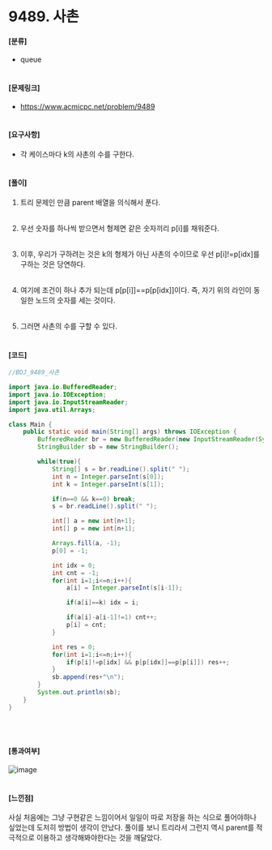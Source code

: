 <h1> 9489. 사촌 </h1>

#### [분류]
- queue
<br><br>

#### [문제링크]
- https://www.acmicpc.net/problem/9489
<br><br>


#### [요구사항]
- 각 케이스마다 k의 사촌의 수를 구한다.<br><br> 

#### [풀이]

1. 트리 문제인 만큼 parent 배열을 의식해서 푼다.<br><br>

2. 우선 숫자를 하나씩 받으면서 형제면 같은 숫자끼리 p[i]를 채워준다.<br><br>

3. 이후, 우리가 구하려는 것은 k의 형제가 아닌 사촌의 수이므로 우선 p[i]!=p[idx]를 구하는 것은 당연하다. <br><br>

4. 여기에 조건이 하나 추가 되는데 p[p[i]]==p[p[idx]]이다. 즉, 자기 위의 라인이 동일한 노드의 숫자를 세는 것이다.<br><br>

5. 그러면 사촌의 수를 구할 수 있다.<br><br>

#### [코드]
```java
//BOJ_9489_사촌

import java.io.BufferedReader;
import java.io.IOException;
import java.io.InputStreamReader;
import java.util.Arrays;

class Main {
    public static void main(String[] args) throws IOException {
        BufferedReader br = new BufferedReader(new InputStreamReader(System.in));
        StringBuilder sb = new StringBuilder();

        while(true){
            String[] s = br.readLine().split(" ");
            int n = Integer.parseInt(s[0]);
            int k = Integer.parseInt(s[1]);

            if(n==0 && k==0) break;
            s = br.readLine().split(" ");

            int[] a = new int[n+1];
            int[] p = new int[n+1];

            Arrays.fill(a, -1);
            p[0] = -1;

            int idx = 0;
            int cnt = -1;
            for(int i=1;i<=n;i++){
                a[i] = Integer.parseInt(s[i-1]);

                if(a[i]==k) idx = i;

                if(a[i]-a[i-1]!=1) cnt++;
                p[i] = cnt;
            }

            int res = 0;
            for(int i=1;i<=n;i++){
                if(p[i]!=p[idx] && p[p[idx]]==p[p[i]]) res++;
            }
            sb.append(res+"\n");
        }
        System.out.println(sb);
    }
}
```
<br><br>

#### [통과여부]
![image](https://user-images.githubusercontent.com/54053016/124760233-7efdf780-df6b-11eb-973f-243a644429b5.png)
<br><br>

#### [느낀점]
사실 처음에는 그냥 구현같은 느낌이어서 일일이 따로 저장을 하는 식으로 풀어야하나 싶었는데 도저히 방법이 생각이 안났다.
풀이를 보니 트리라서 그런지 역시 parent를 적극적으로 이용하고 생각해봐야한다는 것을 깨달았다.